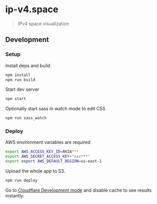 # ip-v4.space

> IPv4 space visualization

## Development

### Setup

Install deps and build

```bash
npm install
npm run build
```

Start dev server

```bash
npm start
```

Optionally start sass in watch mode to edit CSS

```bash
npm run sass_watch
```

### Deploy

AWS environment variables are required

```bash
export AWS_ACCESS_KEY_ID=AKIA***
export AWS_SECRET_ACCESS_KEY="xxx***"
export export AWS_DEFAULT_REGION=us-east-1
```

Upload the whole app to S3.

```bash
npm run deploy
```

Go to [Cloudflare Development mode](https://www.cloudflare.com/a/caching/ip-v4.space#development_mode) and disable cache to see results instantly.


